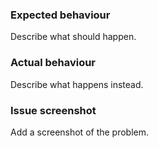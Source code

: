 ### Expected behaviour
Describe what should happen.

### Actual behaviour
Describe what happens instead.

### Issue screenshot
Add a screenshot of the problem.
